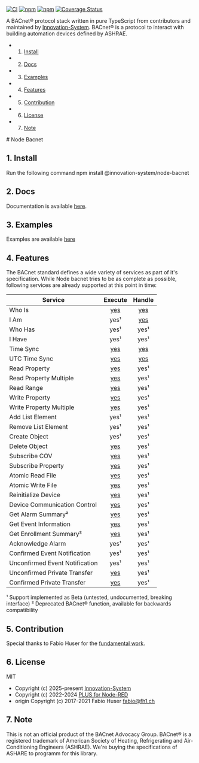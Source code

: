 [![CI](https://github.com/innovation-system/node-bacnet/actions/workflows/ci.yml/badge.svg)](https://github.com/innovation-system/node-bacnet/actions/workflows/ci.yml)
[![npm](https://img.shields.io/npm/v/@innovation-system/node-bacnet.svg)](https://www.npmjs.com/package/@innovation-system/node-bacnet)
[![npm](https://img.shields.io/npm/dt/@innovation-system/node-bacnet.svg)](https://www.npmjs.com/package/@innovation-system/node-bacnet)
[![Coverage Status](https://coveralls.io/repos/github/innovation-system/node-bacnet/badge.svg?branch=master)](https://coveralls.io/github/innovation-system/node-bacnet?branch=master)

A BACnet® protocol stack written in pure TypeScript from contributors and maintained by [Innovation-System](https://www.innovation-system.it/).
BACnet® is a protocol to interact with building automation devices defined by ASHRAE.

<!-- vscode-markdown-toc -->
* 1. [Install](#Install)
* 2. [Docs](#Docs)
* 3. [Examples](#Examples)
* 4. [Features](#Features)
* 5. [Contribution](#Contribution)
* 6. [License](#License)
* 7. [Note](#Note)

<!-- vscode-markdown-toc-config
	numbering=true
	autoSave=true
	/vscode-markdown-toc-config -->
<!-- /vscode-markdown-toc --># Node Bacnet

## 1. <a name='Install'></a>Install

Run the following command
        npm install @innovation-system/node-bacnet

## 2. <a name='Docs'></a>Docs

Documentation is available [here](https://innovation-system.github.io/node-bacnet).

## 3. <a name='Examples'></a>Examples

Examples are available [here](https://github.com/innovation-system/node-bacnet/tree/master/examples)

## 4. <a name='Features'></a>Features

The BACnet standard defines a wide variety of services as part of it's
specification. While Node bacnet tries to be as complete as possible,
following services are already supported at this point in time:

| Service                        |                                      Execute                                      | Handle                                                                        |
|--------------------------------|:---------------------------------------------------------------------------------:|:-----------------------------------------------------------------------------:|
| Who Is                         | [yes](http://books.plus4nodered.com/ts-node-bacnet/whoIs)                        | [yes](http://books.plus4nodered.com/ts-node-bacnet/event:whoIs)       |
| I Am                           |                                       yes¹                                        | [yes](http://books.plus4nodered.com/ts-node-bacnet/event:iAm)         |
| Who Has                        |                                       yes¹                                        | yes¹                                                                          |
| I Have                         |                                       yes¹                                        | yes¹                                                                          |
| Time Sync                      |           [yes](http://books.plus4nodered.com/ts-node-bacnet/timeSync)           | [yes](http://books.plus4nodered.com/ts-node-bacnet/event:timeSync)    |
| UTC Time Sync                  |         [yes](http://books.plus4nodered.com/ts-node-bacnet/timeSyncUTC)          | [yes](http://books.plus4nodered.com/ts-node-bacnet/event:timeSyncUTC) |
| Read Property                  |         [yes](http://books.plus4nodered.com/ts-node-bacnet/readProperty)         | yes¹                                                                          |
| Read Property Multiple         |     [yes](http://books.plus4nodered.com/ts-node-bacnet/readPropertyMultiple)     | yes¹                                                                          |
| Read Range                     |          [yes](http://books.plus4nodered.com/ts-node-bacnet/readRange)           | yes¹                                                                          |
| Write Property                 |        [yes](http://books.plus4nodered.com/ts-node-bacnet/writeProperty)         | yes¹                                                                          |
| Write Property Multiple        |    [yes](http://books.plus4nodered.com/ts-node-bacnet/writePropertyMultiple)     | yes¹                                                                          |
| Add List Element               |                                       yes¹                                        | yes¹                                                                          |
| Remove List Element            |                                       yes¹                                        | yes¹                                                                          |
| Create Object                  |                                       yes¹                                        | yes¹                                                                          |
| Delete Object                  |         [yes](http://books.plus4nodered.com/ts-node-bacnet/deleteObject)         | yes¹                                                                          |
| Subscribe COV                  |         [yes](http://books.plus4nodered.com/ts-node-bacnet/subscribeCov)         | yes¹                                                                          |
| Subscribe Property             |      [yes](http://books.plus4nodered.com/ts-node-bacnet/subscribeProperty)       | yes¹                                                                          |
| Atomic Read File               |           [yes](http://books.plus4nodered.com/ts-node-bacnet/readFile)           | yes¹                                                                          |
| Atomic Write File              |          [yes](http://books.plus4nodered.com/ts-node-bacnet/writeFile)           | yes¹                                                                          |
| Reinitialize Device            |      [yes](http://books.plus4nodered.com/ts-node-bacnet/reinitializeDevice)      | yes¹                                                                          |
| Device Communication Control   |  [yes](http://books.plus4nodered.com/ts-node-bacnet/deviceCommunicationControl)  | yes¹                                                                          |
| Get Alarm Summary²             |       [yes](http://books.plus4nodered.com/ts-node-bacnet/getAlarmSummary)        | yes¹                                                                          |
| Get Event Information          |     [yes](http://books.plus4nodered.com/ts-node-bacnet/getEventInformation)      | yes¹                                                                          |
| Get Enrollment Summary²        |     [yes](http://books.plus4nodered.com/ts-node-bacnet/getEnrollmentSummary)     | yes¹                                                                          |
| Acknowledge Alarm              |                                       yes¹                                        | yes¹                                                                          |
| Confirmed Event Notification   |                                       yes¹                                        | yes¹                                                                          |
| Unconfirmed Event Notification |                                       yes¹                                        | yes¹                                                                          |
| Unconfirmed Private Transfer   |  [yes](http://books.plus4nodered.com/ts-node-bacnet/unconfirmedPrivateTransfer)  | yes¹                                                                          |
| Confirmed Private Transfer     |   [yes](http://books.plus4nodered.com/ts-node-bacnet/confirmedPrivateTransfer)   | yes¹                                                                          |

¹ Support implemented as Beta (untested, undocumented, breaking interface)
² Deprecated BACnet® function, available for backwards compatibility

## 5. <a name='Contribution'></a>Contribution

Special thanks to Fabio Huser for the [fundamental work](https://github.com/fh1ch/node-bacstack).

## 6. <a name='License'></a>License

MIT

* Copyright (c) 2025-present [Innovation-System](https://innovation-system.it/)
* Copyright (c) 2022-2024 [PLUS for Node-RED](http://plus4nodered.com/)
* origin Copyright (c) 2017-2021 Fabio Huser <fabio@fh1.ch>

## 7. <a name='Note'></a>Note

This is not an official product of the BACnet Advocacy Group.
BACnet® is a registered trademark of American Society of Heating, Refrigerating and Air-Conditioning Engineers (ASHRAE).
We're buying the specifications of ASHARE to programm for this library.
